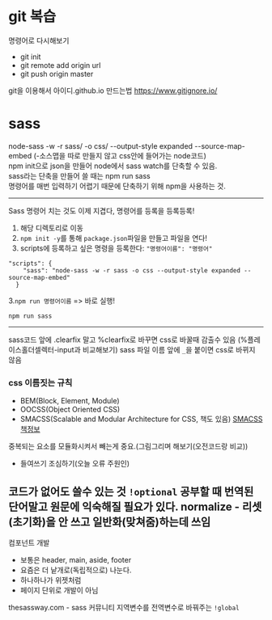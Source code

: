 # git 복습
명령어로 다시해보기
- git init
- git remote add origin url
- git push origin master

git을 이용해서 아이디.github.io 만드는법
https://www.gitignore.io/

# sass
node-sass -w -r sass/ -o css/ --output-style expanded --source-map-embed
(-소스맵을 따로 만들지 않고 css안에 들어가는 node코드)  
npm init으로 json을 만들어 node에서 sass watch를 단축할 수 있음.  
sass라는 단축을 만들어 쓸 때는 npm run sass  
명령어를 매번 입력하기 어렵기 때문에 단축하기 위해 npm을 사용하는 것.  


 --------
Sass 명령어 치는 것도 이제 지겹다, 명령어를 등록을 등록등록!

1. 해당 디렉토리로 이동
2. `npm init -y`를 통해 `package.json`파일을 만들고 파일을 연다!
3. scripts에 등록하고 싶은 명령을 등록한다: `"명령어이름": "명령어"` 
```
"scripts": {
    "sass": "node-sass -w -r sass -o css --output-style expanded --source-map-embed"
  }  
```
3.`npm run 명령어이름` => 바로 실행!
```
npm run sass
```  
----

sass코드 앞에 .clearfix 말고 %clearfix로 바꾸면 css로 바꿀때 감출수 있음
(%플레이스홀더셀렉터-input과 비교해보기)
sass 파일 이름 앞에 `_`을 붙이면 css로 바뀌지 않음

### css 이름짓는 규칙
 - BEM(Block, Element, Module)
 - OOCSS(Object Oriented CSS)
 - SMACSS(Scalable and Modular Architecture for CSS, 책도 있음)
  [SMACSS 책정보](http://book.naver.com/bookdb/book_detail.nhn?bid=10161879)

중복되는 요소를 모듈화시켜서 빼는게 중요.(그림그리며 해보기(오전코드랑 비교))
- 들여쓰기 조심하기(오늘 오류 주원인)

코드가 없어도 쓸수 있는 것 `!optional`
공부할 때 번역된 단어말고 원문에 익숙해질 필요가 있다.
normalize - 리셋(초기화)을 안 쓰고 일반화(맞쳐줌)하는데 쓰임
----
컴포넌트 개발
- 보통은 header, main, aside, footer
- 요즘은 더 낱개로(독립적으로) 나눈다.
- 하나하나가 위젯처럼
- 페이지 단위로 개발이 아님

thesassway.com - sass 커뮤니티
지역변수를 전역변수로 바꿔주는 `!global`
